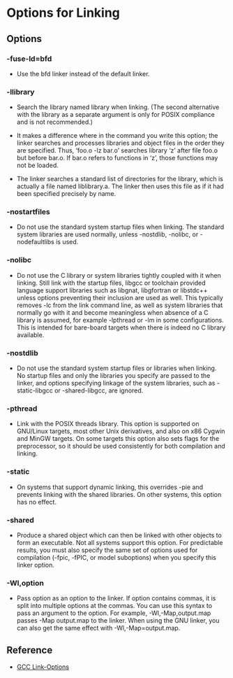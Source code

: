 # Options for Linking
## Options

### -fuse-ld=bfd
  * Use the bfd linker instead of the default linker.

### -llibrary
  * Search the library named library when linking. (The second alternative with the library as a separate argument is only for POSIX compliance and is not recommended.)

  * It makes a difference where in the command you write this option; the linker searches and processes libraries and object files in the order they are specified. Thus, ‘foo.o -lz bar.o’ searches library ‘z’ after file foo.o but before bar.o. If bar.o refers to functions in ‘z’, those functions may not be loaded.

  * The linker searches a standard list of directories for the library, which is actually a file named liblibrary.a. The linker then uses this file as if it had been specified precisely by name.

### -nostartfiles
  * Do not use the standard system startup files when linking. The standard system libraries are used normally, unless -nostdlib, -nolibc, or -nodefaultlibs is used.

### -nolibc
  * Do not use the C library or system libraries tightly coupled with it when linking. Still link with the startup files, libgcc or toolchain provided language support libraries such as libgnat, libgfortran or libstdc++ unless options preventing their inclusion are used as well. This typically removes -lc from the link command line, as well as system libraries that normally go with it and become meaningless when absence of a C library is assumed, for example -lpthread or -lm in some configurations. This is intended for bare-board targets when there is indeed no C library available.

### -nostdlib
  * Do not use the standard system startup files or libraries when linking. No startup files and only the libraries you specify are passed to the linker, and options specifying linkage of the system libraries, such as -static-libgcc or -shared-libgcc, are ignored.

### -pthread
  * Link with the POSIX threads library. This option is supported on GNU/Linux targets, most other Unix derivatives, and also on x86 Cygwin and MinGW targets. On some targets this option also sets flags for the preprocessor, so it should be used consistently for both compilation and linking.

### -static
  * On systems that support dynamic linking, this overrides -pie and prevents linking with the shared libraries. On other systems, this option has no effect.

### -shared
  * Produce a shared object which can then be linked with other objects to form an executable. Not all systems support this option. For predictable results, you must also specify the same set of options used for compilation (-fpic, -fPIC, or model suboptions) when you specify this linker option.
### -Wl,option
  * Pass option as an option to the linker. If option contains commas, it is split into multiple options at the commas. You can use this syntax to pass an argument to the option. For example, -Wl,-Map,output.map passes -Map output.map to the linker. When using the GNU linker, you can also get the same effect with -Wl,-Map=output.map.

## Reference
  * [GCC Link-Options](https://gcc.gnu.org/onlinedocs/gcc/Link-Options.html)
